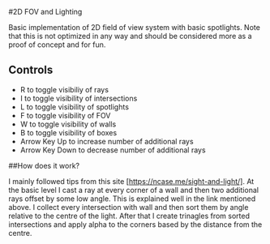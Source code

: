 #2D FOV and Lighting

Basic implementation of 2D field of view system with basic spotlights.
Note that this is not optimized in any way and should be considered more as a proof of concept and for fun.

## Controls

+ R to toggle visibiliy of rays
+ I to toggle visibility of intersections
+ L to toggle visibility of spotlights
+ F to toggle visibility of FOV
+ W to toggle visibility of walls
+ B to toggle visibility of boxes
+ Arrow Key Up to increase number of additional rays
+ Arrow Key Down to decrease number of additional rays

##How does it work?

I mainly followed tips from this site [https://ncase.me/sight-and-light/].
At the basic level I cast a ray at every corner of a wall and then two additional rays
offset by some low angle. This is explained well in the link mentioned above.
I collect every intersection with wall and then sort them by angle relative to the centre of the light.
After that I create trinagles from sorted intersections and apply alpha to the corners based by the distance from the centre.


